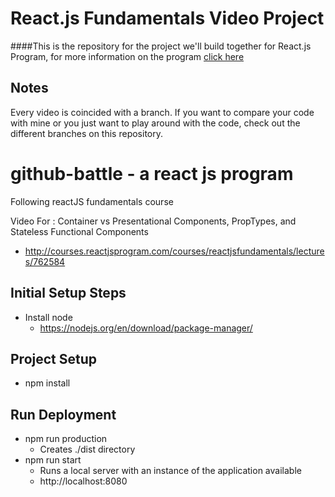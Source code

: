React.js Fundamentals Video Project
========

####This is the repository for the project we'll build together for React.js Program, for more information on the program [click here](http://reactjsprogram.com)

## Notes
Every video is coincided with a branch. If you want to compare your code with mine or you just want to play around with the code, check out the different branches on this repository.


# github-battle - a react js program
Following reactJS fundamentals course

Video For : Container vs Presentational Components, PropTypes, and Stateless Functional Components
* http://courses.reactjsprogram.com/courses/reactjsfundamentals/lectures/762584

## Initial Setup Steps
* Install node
  * https://nodejs.org/en/download/package-manager/


## Project Setup
* npm install


## Run Deployment
* npm run production
  * Creates ./dist directory
* npm run start
  * Runs a local server with an instance of the application available
  * http://localhost:8080
